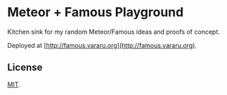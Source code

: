 Meteor + Famous Playground
========================

Kitchen sink for my random Meteor/Famous ideas and proofs of concept.

Deployed at [http://famous.vararu.org](http://famous.vararu.org).

License
---

[MIT](license.txt).
